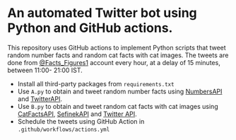 # An automated Twitter bot using Python and GitHub actions.

This repository uses GitHub actions to implement Python scripts that tweet random number facts and random cat facts with cat images. The tweets are done from [@Facts_Figures1](https://x.com/Sci_Nuggets?t=YYwgI7SnRbPlEwcQpJbNOw&s=09) account every hour, at a delay of 15 minutes, between 11:00- 21:00 IST.

- Install all third-party packages from `requirements.txt`
- Use `A.py` to obtain and tweet random number facts using [NumbersAPI](https://rapidapi.com/divad12/api/numbers-1) and [TwitterAPI](https://developer.twitter.com/en/docs/twitter-api).
- Use `B.py` to obtain and tweet random cat facts with cat images using [CatFactsAPI](https://catfact.ninja/), [SefinekAPI](https://api.sefinek.net/) and [Twitter API](https://developer.twitter.com/en/docs/twitter-api).
- Schedule the tweets using GitHub Action in `.github/workflows/actions.yml`
